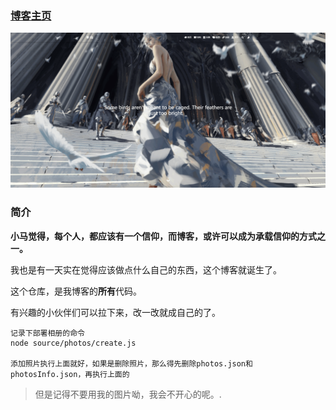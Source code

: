 
### [博客主页](https://xiaoma.cool/)

![主页](https://github.com/xiaoma55/hexo_blog/blob/master/source/img/bg/for_git_readme.png)

### 简介

**小马觉得，每个人，都应该有一个信仰，而博客，或许可以成为承载信仰的方式之一。**

我也是有一天实在觉得应该做点什么自己的东西，这个博客就诞生了。

这个仓库，是我博客的**所有**代码。

有兴趣的小伙伴们可以拉下来，改一改就成自己的了。

```
记录下部署相册的命令
node source/photos/create.js

添加照片执行上面就好，如果是删除照片，那么得先删除photos.json和photosInfo.json，再执行上面的
```

> 但是记得不要用我的图片呦，我会不开心的呢。.


